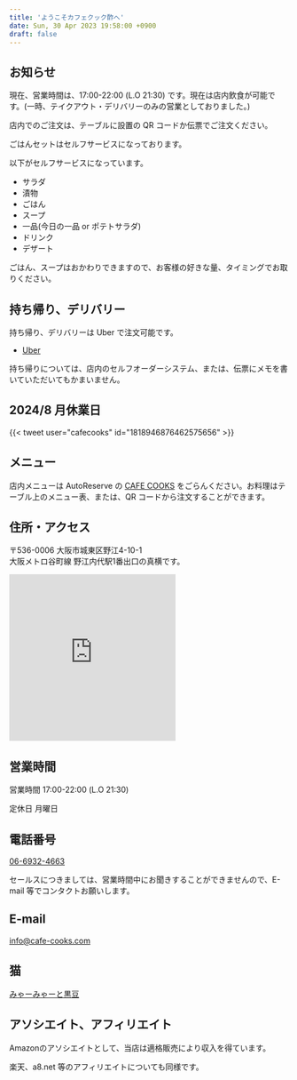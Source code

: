 ```yaml
---
title: 'ようこそカフェクック酢へ'
date: Sun, 30 Apr 2023 19:58:00 +0900
draft: false
---
```


お知らせ
--------

現在、営業時間は、17:00-22:00 (L.O 21:30) です。現在は店内飲食が可能です。(一時、テイクアウト・デリバリーのみの営業としておりました。)

店内でのご注文は、テーブルに設置の QR コードか伝票でご注文ください。

ごはんセットはセルフサービスになっております。

以下がセルフサービスになっています。

* サラダ
* 漬物
* ごはん
* スープ
* 一品(今日の一品 or ポテトサラダ)
* ドリンク
* デザート

ごはん、スープはおかわりできますので、お客様の好きな量、タイミングでお取りください。


持ち帰り、デリバリー
---------------------

持ち帰り、デリバリーは Uber で注文可能です。

* [Uber](https://www.order.store/store/%E3%82%AB%E3%83%95%E3%82%A7%E3%82%AF%E3%83%83%E3%82%AF%E9%85%A2/zBG-F3c_Ql-QmBleJkR7bA) 

持ち帰りについては、店内のセルフオーダーシステム、または、伝票にメモを書いていただいてもかまいません。

2024/8 月休業日
------

{{< tweet user="cafecooks" id="1818946876462575656" >}}

メニュー
----

店内メニューは AutoReserve の [CAFE COOKS](https://autoreserve.com/ja/restaurants/9SbxZ3pcbLPo9TDHgSQ2) をごらんください。お料理はテーブル上のメニュー表、または、QR コードから注文することができます。


住所・アクセス
-------

〒536-0006 大阪市城東区野江4-10-1<br>
大阪メトロ谷町線 野江内代駅1番出口の真横です。

<iframe src="https://www.google.com/maps/embed?pb=!1m18!1m12!1m3!1d3279.8321865966955!2d135.5367334151636!3d34.70941238043217!2m3!1f0!2f0!3f0!3m2!1i1024!2i768!4f13.1!3m3!1m2!1s0x6000e124bb47ed31%3A0xf9afc76f0d450c5c!2z44CSNTM0LTAwMTMg5aSn6Ziq5bqc5aSn6Ziq5biC6YO95bO25Yy65YaF5Luj55S677yR5LiB55uu77yY4oiS77yY!5e0!3m2!1sja!2sjp!4v1656415753985!5m2!1sja!2sjp" width="300" height="300" style="border:0;" allowfullscreen="" loading="lazy" referrerpolicy="no-referrer-when-downgrade"></iframe>


営業時間
----

営業時間 17:00-22:00 (L.O 21:30)

定休日 月曜日

電話番号
----

[06-6932-4663](TEL:06-6932-4663) 

セールスにつきましては、営業時間中にお聞きすることができませんので、E-mail 等でコンタクトお願いします。

E-mail
------

info@cafe-cooks.com

猫
-

[みゃーみゃーと黒豆](/みゃー通信/)

アソシエイト、アフィリエイト
--------------

Amazonのアソシエイトとして、当店は適格販売により収入を得ています。

楽天、a8.net 等のアフィリエイトについても同様です。
